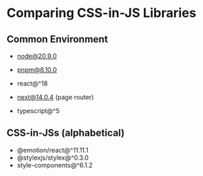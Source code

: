 # Comparing CSS-in-JS Libraries

## Common Environment

- node@20.9.0
- pnpm@8.10.0

- react@^18
- next@14.0.4 (page router)
- typescript@^5

## CSS-in-JSs (alphabetical)

- @emotion/react@^11.11.1
- @stylexjs/stylex@^0.3.0
- style-components@^6.1.2
